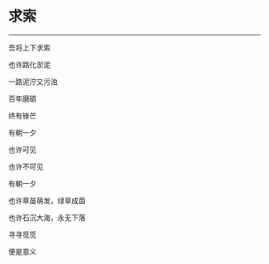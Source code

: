 # 求索
---

吾将上下求索

也许路化淤泥

一路泥泞又污浊

百年磨砺

终有锋芒

有朝一夕

也许可见

也许不可见

有朝一夕

也许草苗萌发，绿草成茵

也许石沉大海，永无下落

寻寻觅觅

便是意义